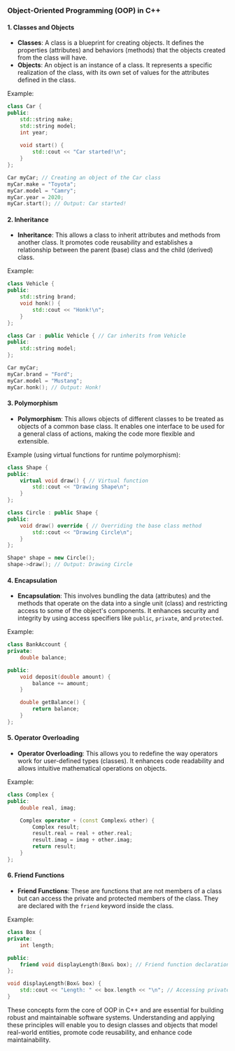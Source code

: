 ### Object-Oriented Programming (OOP) in C++

#### 1. Classes and Objects
- **Classes**: A class is a blueprint for creating objects. It defines the properties (attributes) and behaviors (methods) that the objects created from the class will have.
- **Objects**: An object is an instance of a class. It represents a specific realization of the class, with its own set of values for the attributes defined in the class.

Example:
```cpp
class Car {
public:
    std::string make;
    std::string model;
    int year;
    
    void start() {
        std::cout << "Car started!\n";
    }
};

Car myCar; // Creating an object of the Car class
myCar.make = "Toyota";
myCar.model = "Camry";
myCar.year = 2020;
myCar.start(); // Output: Car started!
```

#### 2. Inheritance
- **Inheritance**: This allows a class to inherit attributes and methods from another class. It promotes code reusability and establishes a relationship between the parent (base) class and the child (derived) class.

Example:
```cpp
class Vehicle {
public:
    std::string brand;
    void honk() {
        std::cout << "Honk!\n";
    }
};

class Car : public Vehicle { // Car inherits from Vehicle
public:
    std::string model;
};

Car myCar;
myCar.brand = "Ford";
myCar.model = "Mustang";
myCar.honk(); // Output: Honk!
```

#### 3. Polymorphism
- **Polymorphism**: This allows objects of different classes to be treated as objects of a common base class. It enables one interface to be used for a general class of actions, making the code more flexible and extensible.

Example (using virtual functions for runtime polymorphism):
```cpp
class Shape {
public:
    virtual void draw() { // Virtual function
        std::cout << "Drawing Shape\n";
    }
};

class Circle : public Shape {
public:
    void draw() override { // Overriding the base class method
        std::cout << "Drawing Circle\n";
    }
};

Shape* shape = new Circle();
shape->draw(); // Output: Drawing Circle
```

#### 4. Encapsulation
- **Encapsulation**: This involves bundling the data (attributes) and the methods that operate on the data into a single unit (class) and restricting access to some of the object's components. It enhances security and integrity by using access specifiers like `public`, `private`, and `protected`.

Example:
```cpp
class BankAccount {
private:
    double balance;

public:
    void deposit(double amount) {
        balance += amount;
    }

    double getBalance() {
        return balance;
    }
};
```

#### 5. Operator Overloading
- **Operator Overloading**: This allows you to redefine the way operators work for user-defined types (classes). It enhances code readability and allows intuitive mathematical operations on objects.

Example:
```cpp
class Complex {
public:
    double real, imag;

    Complex operator + (const Complex& other) {
        Complex result;
        result.real = real + other.real;
        result.imag = imag + other.imag;
        return result;
    }
};
```

#### 6. Friend Functions
- **Friend Functions**: These are functions that are not members of a class but can access the private and protected members of the class. They are declared with the `friend` keyword inside the class.

Example:
```cpp
class Box {
private:
    int length;

public:
    friend void displayLength(Box& box); // Friend function declaration
};

void displayLength(Box& box) {
    std::cout << "Length: " << box.length << "\n"; // Accessing private member
}
```

These concepts form the core of OOP in C++ and are essential for building robust and maintainable software systems. Understanding and applying these principles will enable you to design classes and objects that model real-world entities, promote code reusability, and enhance code maintainability.

